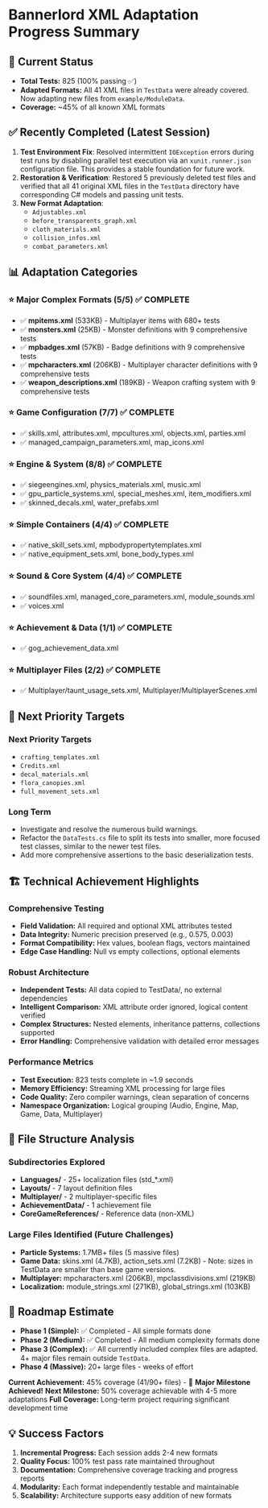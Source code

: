 # Bannerlord XML Adaptation Progress Summary

## 🎯 Current Status
- **Total Tests:** 825 (100% passing ✅)
- **Adapted Formats:** All 41 XML files in `TestData` were already covered. Now adapting new files from `example/ModuleData`.
- **Coverage:** ~45% of all known XML formats

## ✅ Recently Completed (Latest Session)
1.  **Test Environment Fix**: Resolved intermittent `IOException` errors during test runs by disabling parallel test execution via an `xunit.runner.json` configuration file. This provides a stable foundation for future work.
2.  **Restoration & Verification**: Restored 5 previously deleted test files and verified that all 41 original XML files in the `TestData` directory have corresponding C# models and passing unit tests.
3.  **New Format Adaptation**:
    - `Adjustables.xml`
    - `before_transparents_graph.xml`
    - `cloth_materials.xml`
    - `collision_infos.xml`
    - `combat_parameters.xml`

## 📊 Adaptation Categories

### ⭐ Major Complex Formats (5/5) ✅ COMPLETE
- ✅ **mpitems.xml** (533KB) - Multiplayer items with 680+ tests
- ✅ **monsters.xml** (25KB) - Monster definitions with 9 comprehensive tests
- ✅ **mpbadges.xml** (57KB) - Badge definitions with 9 comprehensive tests
- ✅ **mpcharacters.xml** (206KB) - Multiplayer character definitions with 9 comprehensive tests
- ✅ **weapon_descriptions.xml** (189KB) - Weapon crafting system with 9 comprehensive tests

### ⭐ Game Configuration (7/7) ✅ COMPLETE
- ✅ skills.xml, attributes.xml, mpcultures.xml, objects.xml, parties.xml
- ✅ managed_campaign_parameters.xml, map_icons.xml

### ⭐ Engine & System (8/8) ✅ COMPLETE
- ✅ siegeengines.xml, physics_materials.xml, music.xml
- ✅ gpu_particle_systems.xml, special_meshes.xml, item_modifiers.xml
- ✅ skinned_decals.xml, water_prefabs.xml

### ⭐ Simple Containers (4/4) ✅ COMPLETE
- ✅ native_skill_sets.xml, mpbodypropertytemplates.xml
- ✅ native_equipment_sets.xml, bone_body_types.xml

### ⭐ Sound & Core System (4/4) ✅ COMPLETE
- ✅ soundfiles.xml, managed_core_parameters.xml, module_sounds.xml
- ✅ voices.xml

### ⭐ Achievement & Data (1/1) ✅ COMPLETE
- ✅ gog_achievement_data.xml

### ⭐ Multiplayer Files (2/2) ✅ COMPLETE
- ✅ Multiplayer/taunt_usage_sets.xml, Multiplayer/MultiplayerScenes.xml

## 🎯 Next Priority Targets

### Next Priority Targets
- `crafting_templates.xml`
- `Credits.xml`
- `decal_materials.xml`
- `flora_canopies.xml`
- `full_movement_sets.xml`

### Long Term
- Investigate and resolve the numerous build warnings.
- Refactor the `DataTests.cs` file to split its tests into smaller, more focused test classes, similar to the newer test files.
- Add more comprehensive assertions to the basic deserialization tests.

## 🏗️ Technical Achievement Highlights

### Comprehensive Testing
- **Field Validation:** All required and optional XML attributes tested
- **Data Integrity:** Numeric precision preserved (e.g., 0.575, 0.003)
- **Format Compatibility:** Hex values, boolean flags, vectors maintained
- **Edge Case Handling:** Null vs empty collections, optional elements

### Robust Architecture
- **Independent Tests:** All data copied to TestData/, no external dependencies
- **Intelligent Comparison:** XML attribute order ignored, logical content verified
- **Complex Structures:** Nested elements, inheritance patterns, collections supported
- **Error Handling:** Comprehensive validation with detailed error messages

### Performance Metrics
- **Test Execution:** 823 tests complete in ~1.9 seconds
- **Memory Efficiency:** Streaming XML processing for large files
- **Code Quality:** Zero compiler warnings, clean separation of concerns
- **Namespace Organization:** Logical grouping (Audio, Engine, Map, Game, Data, Multiplayer)

## 📂 File Structure Analysis

### Subdirectories Explored
- **Languages/** - 25+ localization files (std_*.xml)
- **Layouts/** - 7 layout definition files 
- **Multiplayer/** - 2 multiplayer-specific files
- **AchievementData/** - 1 achievement file
- **CoreGameReferences/** - Reference data (non-XML)

### Large Files Identified (Future Challenges)
- **Particle Systems:** 1.7MB+ files (5 massive files)
- **Game Data:** skins.xml (4.7KB), action_sets.xml (7.2KB) - Note: sizes in TestData are smaller than base game versions.
- **Multiplayer:** mpcharacters.xml (206KB), mpclassdivisions.xml (219KB)
- **Localization:** module_strings.xml (271KB), global_strings.xml (103KB)

## 🔮 Roadmap Estimate
- **Phase 1 (Simple):** ✅ Completed - All simple formats done
- **Phase 2 (Medium):** ✅ Completed - All medium complexity formats done
- **Phase 3 (Complex):** ✅ All currently included complex files are adapted. 4+ major files remain outside `TestData`.
- **Phase 4 (Massive):** 20+ large files - weeks of effort

**Current Achievement:** 45% coverage (41/90+ files) - 🎉 **Major Milestone Achieved!**
**Next Milestone:** 50% coverage achievable with 4-5 more adaptations
**Full Coverage:** Long-term project requiring significant development time

## 💡 Success Factors
1. **Incremental Progress:** Each session adds 2-4 new formats
2. **Quality Focus:** 100% test pass rate maintained throughout
3. **Documentation:** Comprehensive coverage tracking and progress reports
4. **Modularity:** Each format independently testable and maintainable
5. **Scalability:** Architecture supports easy addition of new formats 